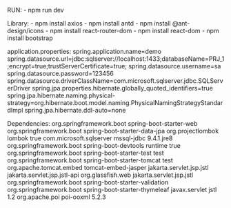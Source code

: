 RUN: 
     - npm run dev


Library: 
     - npm install axios
     - npm install antd
     - npm install @ant-design/icons
     - npm install react-router-dom
     - npm install react-dom
     - npm install bootstrap


application.properties: 
     spring.application.name=demo
     spring.datasource.url=jdbc:sqlserver://localhost:1433;databaseName=PRJ_1;encrypt=true;trustServerCertificate=true;
     spring.datasource.username=sa
     spring.datasource.password=123456
     spring.datasource.driverClassName=com.microsoft.sqlserver.jdbc.SQLServerDriver
     spring.jpa.properties.hibernate.globally_quoted_identifiers=true
     spring.jpa.hibernate.naming.physical-strategy=org.hibernate.boot.model.naming.PhysicalNamingStrategyStandardImpl
     spring.jpa.hibernate.ddl-auto=none


Dependencies:
     <dependencies>
          <dependency>
               <groupId>org.springframework.boot</groupId>
               <artifactId>spring-boot-starter-web</artifactId>
          </dependency>
          <dependency>
               <groupId>org.springframework.boot</groupId>
               <artifactId>spring-boot-starter-data-jpa</artifactId>
          </dependency>
          <dependency>
               <groupId>org.projectlombok</groupId>
               <artifactId>lombok</artifactId>
               <optional>true</optional>
          </dependency>
          <!--  https://mvnrepository.com/artifact/com.microsoft.sqlserver/mssql-jdbc  -->
          <dependency>
               <groupId>com.microsoft.sqlserver</groupId>
               <artifactId>mssql-jdbc</artifactId>
               <version>9.4.1.jre8</version>
          </dependency>
          <dependency>
               <groupId>org.springframework.boot</groupId>
               <artifactId>spring-boot-devtools</artifactId>
               <scope>runtime</scope>
               <optional>true</optional>
          </dependency>
          <dependency>
               <groupId>org.springframework.boot</groupId>
               <artifactId>spring-boot-starter-test</artifactId>
               <scope>test</scope>
          </dependency>
          <dependency>
               <groupId>org.springframework.boot</groupId>
               <artifactId>spring-boot-starter-tomcat</artifactId>
               <scope>test</scope>
          </dependency>
          <!--  https://mvnrepository.com/artifact/org.apache.tomcat.embed/tomcat-embed-jasper  -->
          <dependency>
               <groupId>org.apache.tomcat.embed</groupId>
               <artifactId>tomcat-embed-jasper</artifactId>
          </dependency>
          <dependency>
               <groupId>jakarta.servlet.jsp.jstl</groupId>
               <artifactId>jakarta.servlet.jsp.jstl-api</artifactId>
          </dependency>
          <dependency>
               <groupId>org.glassfish.web</groupId>
               <artifactId>jakarta.servlet.jsp.jstl</artifactId>
          </dependency>
          <dependency>
               <groupId>org.springframework.boot</groupId>
               <artifactId>spring-boot-starter-validation</artifactId>
          </dependency>
          <dependency>
               <groupId>org.springframework.boot</groupId>
               <artifactId>spring-boot-starter-thymeleaf</artifactId>
          </dependency>
          <!--  https://mvnrepository.com/artifact/javax.servlet/jstl  -->
          <dependency>
               <groupId>javax.servlet</groupId>
               <artifactId>jstl</artifactId>
               <version>1.2</version>
          </dependency>
          <dependency>
               <groupId>org.apache.poi</groupId>
               <artifactId>poi-ooxml</artifactId>
               <version>5.2.3</version>
          </dependency>
     <!--        <dependency>-->
     <!--            <groupId>org.springframework.boot</groupId>-->
     <!--            <artifactId>spring-boot-starter-security</artifactId>-->
     <!--        </dependency>-->
     </dependencies>
